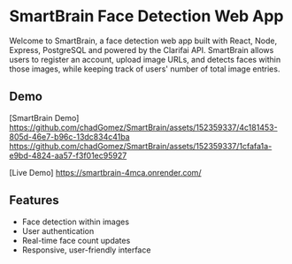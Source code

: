 # SmartBrain Face Detection Web App

Welcome to SmartBrain, a face detection web app built with React, Node, Express, PostgreSQL and powered by the Clarifai API. SmartBrain allows users to register an account, upload image URLs, and detects faces within those images, while keeping track of users' number of total image entries.

## Demo
 [SmartBrain Demo]
 https://github.com/chadGomez/SmartBrain/assets/152359337/4c181453-805d-46e7-b96c-13dc834c41ba
 https://github.com/chadGomez/SmartBrain/assets/152359337/1cfafa1a-e9bd-4824-aa57-f3f01ec95927



[Live Demo] https://smartbrain-4mca.onrender.com/

## Features
- Face detection within images
- User authentication
- Real-time face count updates
- Responsive, user-friendly interface
